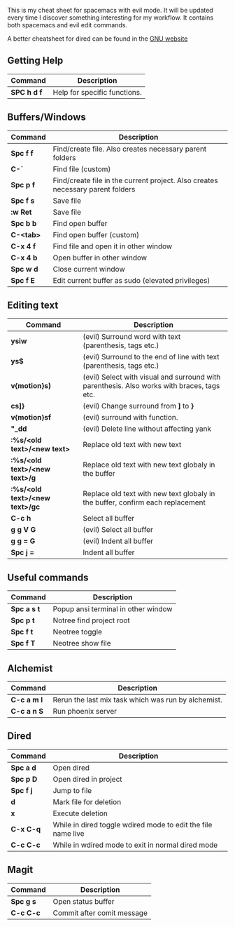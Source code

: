 This is my cheat sheet for spacemacs with evil mode. It will be updated every time
I discover something interesting for my workflow. It contains both spacemacs and evil edit
commands.


A better cheatsheet for dired can be found in the [ GNU website ]( https://www.gnu.org/software/emacs/refcards/pdf/dired-ref.pdf )


## Getting Help

Command         | Description
----------------|---------------------------------------------------------
 **SPC h d f**  |Help for specific functions.


## Buffers/Windows
Command            | Description
-------------------|---------------------------------------------------------
**Spc f f**        | Find/create file. Also creates necessary parent folders
**C-\`**           | Find file (custom)
**Spc p f**        | Find/create file in the current project. Also creates necessary parent folders
**Spc f s**        | Save file
**:w Ret**         | Save file
**Spc b b**        | Find open buffer
**C-&lt;tab&gt;**  | Find open buffer (custom)
**C-x 4 f**        | Find file and open it in other window
**C-x 4 b**        | Open buffer in other window
**Spc w d**        | Close current window
**Spc f E**        | Edit current buffer as sudo (elevated privileges)


## Editing text
Command                                      |Description
---------------------------------------------|---------------------------
**ysiw**                                     | (evil) Surround word with text (parenthesis, tags etc.)
**ys$**                                      | (evil) Surround to the end of line with text (parenthesis, tags etc.)
**v{motion}s)**                                      | (evil) Select with visual and surround with parenthesis. Also works with braces, tags etc.
**cs]}**                                     | (evil) Change surround from **]** to **}**
**v{motion}sf**                                      | (evil) surround with function.
**"_dd**                                     | (evil) Delete line without affecting yank
**:%s/&lt;old text&gt;/&lt;new text&gt;**    | Replace old text with new text
**:%s/&lt;old text&gt;/&lt;new text&gt;/g**  | Replace old text with new text globaly in the buffer
**:%s/&lt;old text&gt;/&lt;new text&gt;/gc** | Replace old text with new text globaly in the buffer, confirm each replacement
**C-c h**                                    | Select all buffer
**g g V G**                                  | (evil) Select all buffer
**g g = G**                                  | (evil) Indent all buffer
**Spc j =**                                  | Indent all buffer


## Useful commands
Command      |Description
-------------|---------------------------
**Spc a s t**| Popup ansi terminal in other window
**Spc p t**  | Notree find project root
**Spc f t**  | Neotree toggle
**Spc f T**  | Neotree show file

## Alchemist
Command      |Description
---------------|---------------------------
**C-c a m l**  |Rerun the last mix task which was run by alchemist.
**C-c a n S**  |Run phoenix server

## Dired
Command      |Description
-------------|---------------------------
**Spc a d**  | Open dired
**Spc p D**  | Open dired in project
**Spc f j**  | Jump to file
**d**        | Mark file for deletion
**x**        | Execute deletion
**C-x C-q**  | While in dired toggle wdired mode to edit the file name live
**C-c C-c**  | While in wdired mode to exit in normal dired mode


## Magit
Command      |Description
-------------|---------------------------
**Spc g s**  | Open status buffer
**C-c C-c**  | Commit after comit message
